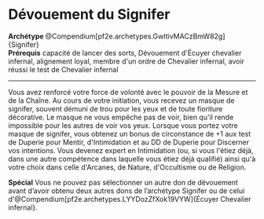 # Dévouement du Signifer

<div><strong>Archétype </strong>@Compendium[pf2e.archetypes.GwItivMACzBmW82g]{Signifer}</div>
<div><span id="ctl00_MainContent_DetailedOutput"><strong>Prérequis</strong> capacité de lancer des sorts, Dévouement d'Écuyer chevalier infernal, alignement loyal, membre d'un ordre de Chevalier infernal, avoir réussi le test de Chevalier infernal<br></span></div>
<hr>
<p>Vous avez renforcé votre force de volonté avec le pouvoir de la Mesure et de la Chaîne. Au cours de votre initiation, vous recevez un masque de signifer, souvent démuni de trou pour les yeux et de toute fioriture décorative. Le masque ne vous empêche pas de voir, bien qu'il rende impossible pour les autres de voir vos yeux. Lorsque vous portez votre masque de signifer, vous obtenez un bonus de circonstance de +1 aux test de Duperie pour Mentir, d'Intimidation et au DD de Duperie pour Discerner vos intentions. Vous devenez expert en Intimidation (ou, si vous l'étiez déjà, dans une autre compétence dans laquelle vous étiez déjà qualifié) ainsi qu'à votre choix dans celle d'Arcanes, de Nature, d'Occultisme ou de Religion.</p>
<div><strong>Spécial</strong> Vous ne pouvez pas sélectionner un autre don de dévouement avant d’avoir obtenu deux autres dons de l’archétype Signifer ou de celui d'@Compendium[pf2e.archetypes.LYYDozZfXok19VYW]{Écuyer Chevalier infernal}.&nbsp;</div>